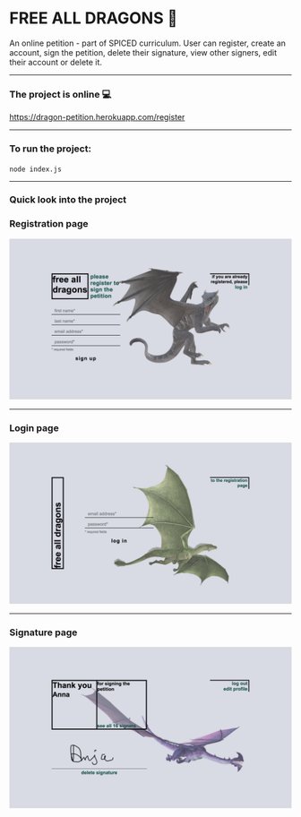 # FREE ALL DRAGONS 🐉
An online petition - part of SPICED curriculum. User can register, create an account, sign the petition, delete their signature, view other signers, edit their account or delete it.<hr>
### The project is online 💻
https://dragon-petition.herokuapp.com/register <hr>
### To run the project:
`node index.js`<hr>
### Quick look into the project
### Registration page
![registration](https://github.com/anna-rosh/anna-rosh/blob/main/petition-register.png)<hr>
### Login page
![login](https://github.com/anna-rosh/anna-rosh/blob/main/petition-login.png)<hr>
### Signature page
![signature](https://github.com/anna-rosh/anna-rosh/blob/main/petition-signature.png)
